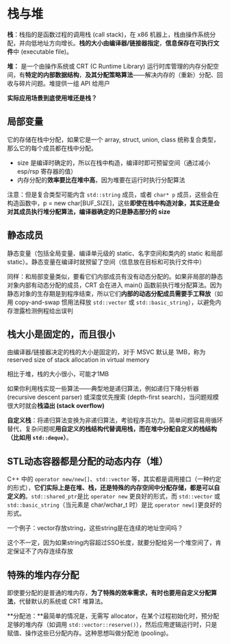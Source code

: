 # 栈与堆

**栈**：栈指的是函数过程的调用栈 \(call stack\)，在 x86 机器上，栈由操作系统分配，并向低地址方向增长。**栈的大小由编译器/链接器指定**，**信息保存在可执行文件**中 \(executable file\)。

**堆：** 是一个由操作系统或 CRT \(C Runtime Library\) 运行时库管理的内存分配空间，有**特定的内部数据结构**，**及其分配策略算法**——解决内存的（重新）分配、回收与碎片问题。堆提供一组 API 给用户

**实际应用场景到底使用堆还是栈？**

## 局部变量

它的存储在栈中分配，如果它是一个 array, struct, union, class 统称复合类型，那么它的每个成员都在栈中分配。

* size 是编译时确定的，所以在栈中构造，编译时即可预留空间（通过减小 esp/rsp 寄存器的值）
* 内存分配的**效率要比在堆中高**，因为堆要在运行时执行分配算法

注意：但是复合类型可能内含 `std::string` 成员，或者 `char* p` 成员，这些会在构造函数中，p = new char\[BUF\_SIZE\]，这些**即使在栈中构造对象，其实还是会对其成员执行堆分配算法，编译器确定的只是静态部分的 size**

## 静态成员

静态变量（包括全局变量、编译单元级的 static、名字空间和类内的 static 和局部 static）。静态变量在编译时就预留了空间（信息放在目标和可执行文件中）

同样：和局部变量类似，要看它们内部成员有没有动态分配的。如果非局部的静态对象内部有动态分配的成员，CRT 会在进入 main\(\) 函数前执行堆分配算法。因为静态对象的生存期是到程序结束，所以它们**内部的动态分配成员需要手工释放**（如用 copy-and-swap 惯用法释放 `std::vector` 或 `std::basic_string`），以避免内存泄露检测例程给出误判

## 栈大小是固定的，而且很小

由编译器/链接器决定的栈的大小是固定的，对于 MSVC 默认是 1MB，称为 reserved size of stack allocation in virtual memory

相比于堆，栈的大小很小，可能才1MB

如果你利用栈实现一些算法——典型地是递归算法，例如递归下降分析器 \(recursive descent parser\) 或深度优先搜索 \(depth-first search\)，当问题规模很大时就会**栈溢出 \(stack overflow\)**

**自定义栈**：将递归算法变换为非递归算法，考验程序员功力。简单问题容易用循环替代，复杂问题呢**用自定义的栈结构代替调用栈，而在堆中分配自定义的栈结构（比如用 `std::deque`）**。

## STL动态容器都是分配的动态内存（堆）

C++ 中的 `operator new/new[]`、`std::vector` 等，其实都是调用接口（一种约定的形式），**它们实际上是在堆、栈，还是特殊的内存空间中分配存储，都是可以自定义的**。`std::shared_ptr`是比 `operator new` 更良好的形式，而 `std::vector` 或 `std::basic_string`（当元素是 char/wchar\_t 时）是比 `operator new[]`更良好的形式。

一个例子：vector存放string，这些string是在连续的地址空间吗？

这个不一定，因为如果string内容超过SSO长度，就要分配给另一个堆空间了，肯定保证不了内存连续存放

## 特殊的堆内存分配

即使要分配的是普通的堆内存，**为了特殊的效率需求，有时也要用自定义分配算法**，代替默认的系统或 CRT 堆算法。

**分配池：**最简单的情况是，无需写 allocator，在某个过程初始化时，预分配足够的堆内存（如调用 `std::vector::reserve()`），然后应用逻辑运行时，只是赋值、操作这些已分配内存。这种思想叫做分配池 \(pooling\)。

